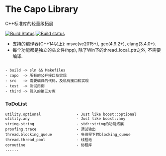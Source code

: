 #  The Capo Library

C++标准库的轻量级拓展

[![Build Status](https://travis-ci.org/mutouyun/capo.svg?branch=master)](https://travis-ci.org/mutouyun/capo)
[![Build status](https://ci.appveyor.com/api/projects/status/n4loffu8ut15crgi/branch/master?svg=true)](https://ci.appveyor.com/project/mutouyun/capo)

* 支持的编译器(C++14以上): msvc(vc2015+), gcc(4.9.2+), clang(3.4.0+).
* 每个功能都是独立的头文件(hpp), 除了Win下的thread_local_ptr之外, 不需要编译.

##

    - build -> sln && Makefiles
    - capo  -> 所有的公开接口及实现
    - src   -> 需要编译的代码，及私有接口和实现
    - test  -> 测试用例
    - third -> 引入的第三方库

### ToDoList

    utility.optional                - Just like boost::optional
    utility.any                     - Just like boost::any
    string.string                   - std::string的功能拓展
    proofing.trace                  - 调试输出
    thread.blocking_queue           - 多线程下的blocking_queue
    thread.thread_pool              - 线程池
    coroutine                       - 协程库
    ......
